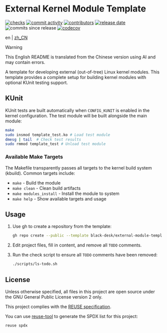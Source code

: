 <!--
SPDX-FileCopyrightText: 2025 Chen Linxuan <me@black-desk.cn>

SPDX-License-Identifier: GPL-2.0-only
-->

<!-- TODO: Update project name -->

# External Kernel Module Template

[![checks][badge-shields-io-checks]][actions]
[![commit activity][badge-shields-io-commit-activity]][commits]
[![contributors][badge-shields-io-contributors]][contributors]
[![release date][badge-shields-io-release-date]][releases]
![commits since release][badge-shields-io-commits-since-release]
[![codecov][badge-shields-io-codecov]][codecov]

<!-- TODO: Update project links -->

[badge-shields-io-checks]:
  https://img.shields.io/github/check-runs/black-desk/external-module-template/master

<!-- TODO: Update project links -->

[actions]: https://github.com/black-desk/external-module-template/actions

<!-- TODO: Update project links -->

[badge-shields-io-commit-activity]:
  https://img.shields.io/github/commit-activity/w/black-desk/external-module-template/master

<!-- TODO: Update project links -->

[commits]: https://github.com/black-desk/external-module-template/commits/master

<!-- TODO: Update project links -->

[badge-shields-io-contributors]:
  https://img.shields.io/github/contributors/black-desk/external-module-template

<!-- TODO: Update project links -->

[contributors]: https://github.com/black-desk/external-module-template/graphs/contributors

<!-- TODO: Update project links -->

[badge-shields-io-release-date]:
  https://img.shields.io/github/release-date/black-desk/external-module-template

<!-- TODO: Update project links -->

[releases]: https://github.com/black-desk/external-module-template/releases

<!-- TODO: Update project links -->

[badge-shields-io-commits-since-release]:
  https://img.shields.io/github/commits-since/black-desk/external-module-template/latest

<!-- TODO: Update project links -->

[badge-shields-io-codecov]:
  https://codecov.io/github/black-desk/external-module-template/graph/badge.svg?token=6TSVGQ4L9X
[codecov]: https://codecov.io/github/black-desk/external-module-template

en | [zh_CN](README.zh_CN.md)

> [!WARNING]
>
> This English README is translated from the Chinese version using AI and may
> contain errors.

<!-- TODO: Add project description -->

A template for developing external (out-of-tree) Linux kernel modules.
This template provides a complete setup for building kernel modules
with optional KUnit testing support.

## KUnit

KUnit tests are built automatically when `CONFIG_KUNIT` is enabled in the kernel configuration. The test module will be built alongside the main module:

```bash
make
sudo insmod template_test.ko # Load test module
dmesg | tail  # Check test results
sudo rmmod template_test # Unload test module
```

### Available Make Targets

The Makefile transparently passes all targets to the kernel build system (kbuild). Common targets include:

- `make` - Build the module
- `make clean` - Clean build artifacts
- `make modules_install` - Install the module to system
- `make help` - Show available targets and usage

## Usage

<!-- TODO: Add project usage instructions -->

1. Use gh to create a repository from the template:

   ```bash
   gh repo create --public --template black-desk/external-module-template
   ```

2. Edit project files, fill in content, and remove all `TODO` comments.

3. Run the check script to ensure all `TODO` comments have been removed:

   ```bash
   ./scripts/ls-todo.sh
   ```

## License

Unless otherwise specified, all files in this project are open source under the
GNU General Public License version 2 only.

This project complies with the [REUSE specification].

You can use [reuse-tool](https://github.com/fsfe/reuse-tool) to generate the
SPDX list for this project:

```bash
reuse spdx
```

[REUSE specification]: https://reuse.software/spec-3.3/

